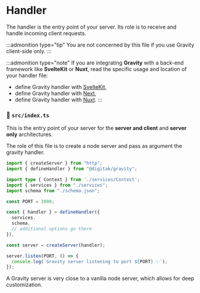 # Handler

The handler is the entry point of your server. Its role is to receive and handle incoming client requests.


:::admonition type="tip"
You are not concerned by this file if you use Gravity client-side only.
:::

:::admonition type="note"
If you are integrating **Gravity** with a back-end framework like **SvelteKit** or **Nuxt**, read the specific usage and location of your handler file:

- define Gravity handler with [SvelteKit](/docs/frameworks/svelte-kit),
- define Gravity handler with [Next](/docs/frameworks/next),
- define Gravity handler with [Nuxt](/docs/frameworks/nuxt).
:::

### 📃 `src/index.ts`

This is the entry point of your server for the **server and client** and **server only** architectures.

The role of this file is to create a node server and pass as argument the gravity handler.

```typescript
import { createServer } from "http";
import { defineHandler } from "@digitak/gravity";

import type { Context } from './services/Context';
import { services } from "./services";
import schema from "./schema.json";

const PORT = 3000;

const { handler } = defineHandler({
  services,
  schema,
  // additional options go there
}),

const server = createServer(handler);

server.listen(PORT, () => {
  console.log(`Gravity server listening to port ${PORT} ✨`);
});
```

A Gravity server is very close to a vanilla node server, which allows for deep customization.
